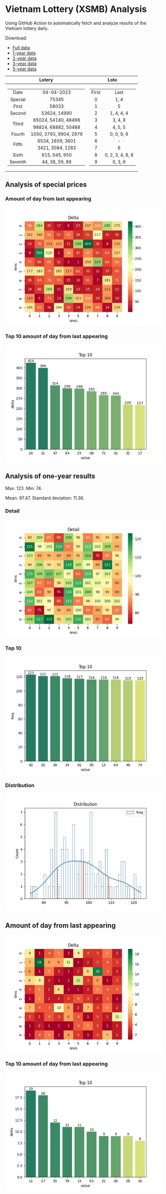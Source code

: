 # Vietnam Lottery (XSMB) Analysis

Using GitHub Action to automatically fetch and analyze results of the Vietnam lottery daily.

Download:

* [Full data](https://raw.githubusercontent.com/khiemdoan/vietnam-lottery-xsmb-analysis/main/results/xsmb.csv)
* [1-year data](https://raw.githubusercontent.com/khiemdoan/vietnam-lottery-xsmb-analysis/main/results/xsmb_1_year.csv)
* [2-year data](https://raw.githubusercontent.com/khiemdoan/vietnam-lottery-xsmb-analysis/main/results/xsmb_2_year.csv)
* [3-year data](https://raw.githubusercontent.com/khiemdoan/vietnam-lottery-xsmb-analysis/main/results/xsmb_3_year.csv)
* [5-year data](https://raw.githubusercontent.com/khiemdoan/vietnam-lottery-xsmb-analysis/main/results/xsmb_5_year.csv)

| Lotery      | Loto |
| :-----------: | :-----------: |
| <table><tr><td>Date</td><td>04-04-2023</td></tr><tr><td>Special</td><td>75345</td></tr><tr><td>First</td><td>58033</td></tr><tr><td>Second</td><td>53624, 14990</td></tr><tr><td rowspan="2">Third</td><td>65024, 54180, 48496</td></tr><tr><td>98824, 68882, 50488</td></tr><tr><td>Fourth</td><td>1050, 3793, 9904, 2976</td></tr><tr><td rowspan="2">Fifth</td><td>6534, 1659, 3601</td></tr><tr><td>3421, 3084, 1283</td></tr><tr><td>Sixth</td><td>615, 045, 950</td></tr><tr><td>Seventh</td><td>44, 38, 59, 88</td></tr></table> | <table><tr><td>First</td><td>Last</td></tr><tr><td>0</td><td>1, 4</td></tr><tr><td>1</td><td>5</td></tr><tr><td>2</td><td>1, 4, 4, 4</td></tr><tr><td>3</td><td>3, 4, 8</td></tr><tr><td>4</td><td>4, 5, 5</td></tr><tr><td>5</td><td>0, 0, 9, 9</td></tr><tr><td>6</td><td>-</td></tr><tr><td>7</td><td>6</td></tr><tr><td>8</td><td>0, 2, 3, 4, 8, 8</td></tr><tr><td>9</td><td>0, 3, 6</td></tr></table> |


<h2>Analysis of special prices</h2>

<h3>Amount of day from last appearing</h3>

![Delta](images/special_delta.jpg)

<h3>Top 10 amount of day from last appearing</h3>

![Delta top 10](images/special_delta_top_10.jpg)

<h2>Analysis of one-year results</h2>

Max: 123. Min: 74.

Mean: 97.47. Standard deviation: 11.36.

<h3>Detail</h3>

![Detail](images/heatmap.jpg)

<h3>Top 10</h3>

![Top 10](images/top-10.jpg)

<h3>Distribution</h3>

![Distribution](images/distribution.jpg)

<h2>Amount of day from last appearing</h2>

![Delta](images/delta.jpg)

<h3>Top 10 amount of day from last appearing</h3>

![Delta top 10](images/delta_top_10.jpg)
